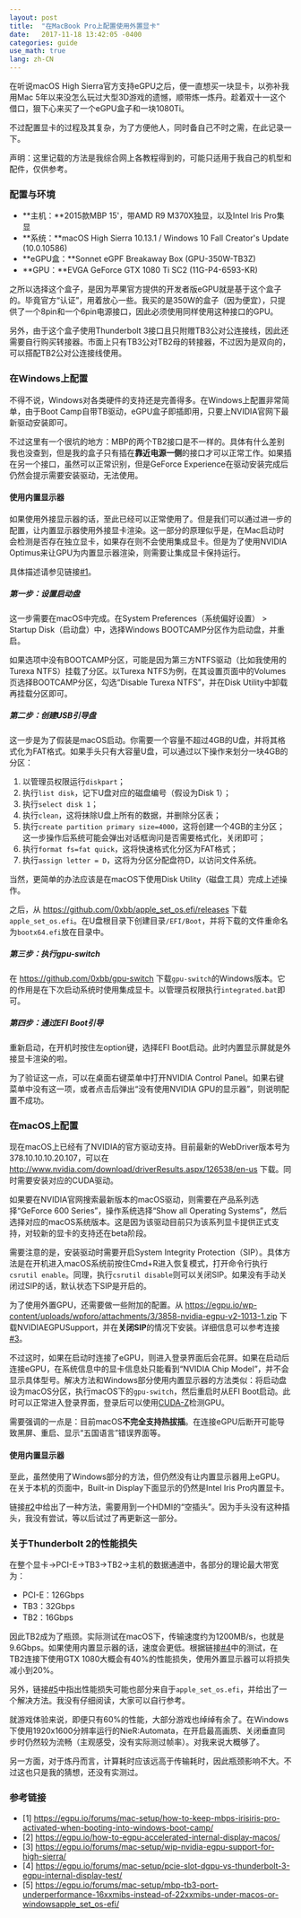 ```yaml
---
layout: post
title:  "在MacBook Pro上配置使用外置显卡"
date:   2017-11-18 13:42:05 -0400
categories: guide
use_math: true
lang: zh-CN
---
```


在听说macOS High Sierra官方支持eGPU之后，便一直想买一块显卡，以弥补我用Mac 5年以来没怎么玩过大型3D游戏的遗憾，顺带炼一炼丹。趁着双十一这个借口，狠下心来买了一个eGPU盒子和一块1080Ti。

不过配置显卡的过程及其复杂，为了方便他人，同时备自己不时之需，在此记录一下。

声明：这里记载的方法是我综合网上各教程得到的，可能只适用于我自己的机型和配件，仅供参考。

<!--more-->

### 配置与环境

- **主机：**2015款MBP 15'，带AMD R9 M370X独显，以及Intel Iris Pro集显
- **系统：**macOS High Sierra 10.13.1 / Windows 10 Fall Creator's Update (10.0.10586)
- **eGPU盒：**Sonnet eGPF Breakaway Box (GPU-350W-TB3Z)
- **GPU：**EVGA GeForce GTX 1080 Ti SC2 (11G-P4-6593-KR)

之所以选择这个盒子，是因为苹果官方提供的开发者版eGPU就是基于这个盒子的。毕竟官方“认证”，用着放心一些。我买的是350W的盒子（因为便宜），只提供了一个8pin和一个6pin电源接口，因此必须使用同样使用这种接口的GPU。

另外，由于这个盒子使用Thunderbolt 3接口且只附赠TB3公对公连接线，因此还需要自行购买转接器。市面上只有TB3公对TB2母的转接器，不过因为是双向的，可以搭配TB2公对公连接线使用。

### 在Windows上配置

不得不说，Windows对各类硬件的支持还是完善得多。在Windows上配置非常简单，由于Boot Camp自带TB驱动，eGPU盒子即插即用，只要上NVIDIA官网下最新驱动安装即可。

不过这里有一个很坑的地方：MBP的两个TB2接口是不一样的。具体有什么差别我也没查到，但是我的盒子只有插在**靠近电源一侧**的接口才可以正常工作。如果插在另一个接口，虽然可以正常识别，但是GeForce Experience在驱动安装完成后仍然会提示需要安装驱动，无法使用。

#### 使用内置显示器

如果使用外接显示器的话，至此已经可以正常使用了。但是我们可以通过进一步的配置，让内置显示器使用外接显卡渲染。这一部分的原理似乎是，在Mac启动时会检测是否存在独立显卡，如果存在则不会使用集成显卡。但是为了使用NVIDIA Optimus来让GPU为内置显示器渲染，则需要让集成显卡保持运行。

具体描述请参见链接[#1](#参考链接)。

##### 第一步：设置启动盘

这一步需要在macOS中完成。在System Preferences（系统偏好设置） > Startup Disk（启动盘）中，选择Windows BOOTCAMP分区作为启动盘，并重启。

如果选项中没有BOOTCAMP分区，可能是因为第三方NTFS驱动（比如我使用的Turexa NTFS）挂载了分区。以Turexa NTFS为例，在其设置页面中的Volumes页选择BOOTCAMP分区，勾选“Disable Turexa NTFS”，并在Disk Utility中卸载再挂载分区即可。

##### 第二步：创建USB引导盘

这一步是为了假装是macOS启动。你需要一个容量不超过4GB的U盘，并将其格式化为FAT格式。如果手头只有大容量U盘，可以通过以下操作来划分一块4GB的分区：

1. 以管理员权限运行`diskpart`；
2. 执行`list disk`，记下U盘对应的磁盘编号（假设为Disk 1）；
3. 执行`select disk 1`；
4. 执行`clean`，这将抹除U盘上所有的数据，并删除分区表；
5. 执行`create partition primary size=4000`，这将创建一个4GB的主分区；这一步操作后系统可能会弹出对话框询问是否需要格式化，关闭即可；
6. 执行`format fs=fat quick`，这将快速格式化分区为FAT格式；
7. 执行`assign letter = D`，这将为分区分配盘符D，以访问文件系统。

当然，更简单的办法应该是在macOS下使用Disk Utility（磁盘工具）完成上述操作。

之后，从 <https://github.com/0xbb/apple_set_os.efi/releases> 下载`apple_set_os.efi`。在U盘根目录下创建目录`/EFI/Boot`，并将下载的文件重命名为`bootx64.efi`放在目录中。

##### 第三步：执行gpu-switch

在 <https://github.com/0xbb/gpu-switch> 下载`gpu-switch`的Windows版本。它的作用是在下次启动系统时使用集成显卡。以管理员权限执行`integrated.bat`即可。

##### 第四步：通过EFI Boot引导

重新启动，在开机时按住左option键，选择EFI Boot启动。此时内置显示屏就是外接显卡渲染的啦。

为了验证这一点，可以在桌面右键菜单中打开NVIDIA Control Panel。如果右键菜单中没有这一项，或者点击后弹出“没有使用NVIDIA GPU的显示器”，则说明配置不成功。

### 在macOS上配置

现在macOS上已经有了NVIDIA的官方驱动支持。目前最新的WebDriver版本号为378.10.10.10.20.107，可以在 <http://www.nvidia.com/download/driverResults.aspx/126538/en-us> 下载。同时需要安装对应的CUDA驱动。

如果要在NVIDIA官网搜索最新版本的macOS驱动，则需要在产品系列选择“GeForce 600 Series”，操作系统选择“Show all Operating Systems”，然后选择对应的macOS系统版本。这是因为该驱动目前只为该系列显卡提供正式支持，对较新的显卡的支持还在beta阶段。

需要注意的是，安装驱动时需要开启System Integrity Protection（SIP）。具体方法是在开机进入macOS系统前按住Cmd+R进入恢复模式，打开命令行执行`csrutil enable`。同理，执行`csrutil disable`则可以关闭SIP。如果没有手动关闭过SIP的话，默认状态下SIP是开启的。

为了使用外置GPU，还需要做一些附加的配置。从 <https://egpu.io/wp-content/uploads/wpforo/attachments/3/3858-nvidia-egpu-v2-1013-1.zip> 下载NVIDIAEGPUSupport，并在**关闭SIP**的情况下安装。详细信息可以参考连接[#3](#参考链接)。

不过这时，如果在启动时连接了eGPU，则进入登录界面后会花屏。如果在启动后连接eGPU，在系统信息中的显卡信息处只能看到“NVIDIA Chip Model”，并不会显示具体型号。解决方法和Windows部分使用内置显示器的方法类似：将启动盘设为macOS分区，执行macOS下的`gpu-switch`，然后重启时从EFI Boot启动。此时可以正常进入登录界面，登录后可以使用[CUDA-Z](http://cuda-z.sourceforge.net/)检测GPU。

需要强调的一点是：目前macOS**不完全支持热拔插**。在连接eGPU后断开可能导致黑屏、重启、显示“五国语言”错误界面等。

#### 使用内置显示器

至此，虽然使用了Windows部分的方法，但仍然没有让内置显示器用上eGPU。在关于本机的页面中，Built-in Display下面显示的仍然是Intel Iris Pro内置显卡。

链接[#2](#参考链接)中给出了一种方法，需要用到一个HDMI的“空插头”。因为手头没有这种插头，我没有尝试，等以后试过了再更新这一部分。

### 关于Thunderbolt 2的性能损失

在整个显卡→PCI-E→TB3→TB2→主机的数据通道中，各部分的理论最大带宽为：

- PCI-E：126Gbps
- TB3：32Gbps
- TB2：16Gbps

因此TB2成为了瓶颈。实际测试在macOS下，传输速度约为1200MB/s，也就是9.6Gbps。如果使用内置显示器的话，速度会更低。根据链接[#4](#参考链接)中的测试，在TB2连接下使用GTX 1080大概会有40%的性能损失，使用外置显示器可以将损失减小到20%。

另外，链接[#5](#参考链接)中指出性能损失可能也部分来自于`apple_set_os.efi`，并给出了一个解决方法。我没有仔细阅读，大家可以自行参考。

就游戏体验来说，即便只有60%的性能，大部分游戏也绰绰有余了。在Windows下使用1920x1600分辨率运行的NieR:Automata，在开启最高画质、关闭垂直同步时仍然较为流畅（主观感受，没有实际测过帧率）。对我来说大概够了。

另一方面，对于炼丹而言，计算耗时应该远高于传输耗时，因此瓶颈影响不大。不过这也只是我的猜想，还没有实测过。

### 参考链接

- [1] <https://egpu.io/forums/mac-setup/how-to-keep-mbps-irisiris-pro-activated-when-booting-into-windows-boot-camp/>
- [2] <https://egpu.io/how-to-egpu-accelerated-internal-display-macos/>
- [3] <https://egpu.io/forums/mac-setup/wip-nvidia-egpu-support-for-high-sierra/>
- [4] https://egpu.io/forums/mac-setup/pcie-slot-dgpu-vs-thunderbolt-3-egpu-internal-display-test/
- [5] https://egpu.io/forums/mac-setup/mbp-tb3-port-underperformance-16xxmibs-instead-of-22xxmibs-under-macos-or-windowsapple_set_os-efi/

